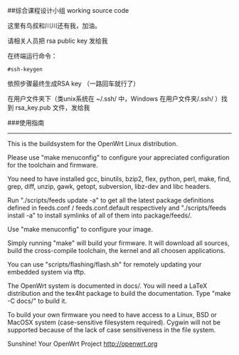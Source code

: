 ##综合课程设计小组 working source code

这里有鸟叔和川川还有我，加油。

请相关人员把 rsa public key 发给我

在终端运行命令：

```
#ssh-keygen
```

依照步骤最终生成RSA key （一路回车就行了）

在用户文件夹下（类unix系统在 ~/.ssh/ 中，Windows 在用户文件夹/.ssh/ ）找到 rsa_key.pub 文件，发给我


###使用指南



<hr>

This is the buildsystem for the OpenWrt Linux distribution.

Please use "make menuconfig" to configure your appreciated
configuration for the toolchain and firmware.

You need to have installed gcc, binutils, bzip2, flex, python, perl, make,
find, grep, diff, unzip, gawk, getopt, subversion, libz-dev and libc headers.

Run "./scripts/feeds update -a" to get all the latest package definitions
defined in feeds.conf / feeds.conf.default respectively
and "./scripts/feeds install -a" to install symlinks of all of them into
package/feeds/.

Use "make menuconfig" to configure your image.

Simply running "make" will build your firmware.
It will download all sources, build the cross-compile toolchain, 
the kernel and all choosen applications.

You can use "scripts/flashing/flash.sh" for remotely updating your embedded
system via tftp.

The OpenWrt system is documented in docs/. You will need a LaTeX distribution
and the tex4ht package to build the documentation. Type "make -C docs/" to build it.

To build your own firmware you need to have access to a Linux, BSD or MacOSX system
(case-sensitive filesystem required). Cygwin will not be supported because of
the lack of case sensitiveness in the file system.


Sunshine!
	Your OpenWrt Project
	http://openwrt.org


